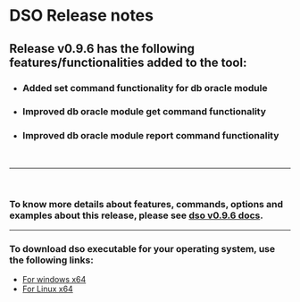 # DSO Release notes

## Release **v0.9.6** has the following features/functionalities added to the tool:

- ### Added set command functionality for db oracle module
- ### Improved db oracle module get command functionality
- ### Improved db oracle module report command functionality
<br/>

---
<br/>

### To know more details about features, commands, options and examples about this release, please see [dso v0.9.6 docs](ReleaseDocs/Release0.9.6.md).

---

### To download dso executable for your operating system, use the following links:
* [For windows x64](downloads/v0.9.6/dso_windows_x64.zip)
* [For Linux x64](downloads/v0.9.6/dso_linux_x64.zip)